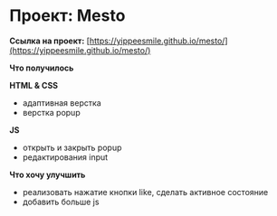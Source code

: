 # Проект: Mesto

**Ссылка на проект:**
[https://yippeesmile.github.io/mesto/](https://yippeesmile.github.io/mesto/) 

**Что получилось**

**HTML & CSS**

* адаптивная верстка 
* верстка popup

**JS**
* открыть и закрыть popup
* редактирования input

**Что хочу улучшить**

* реализовать нажатие кнопки like, сделать активное состояние
* добавить больше js

